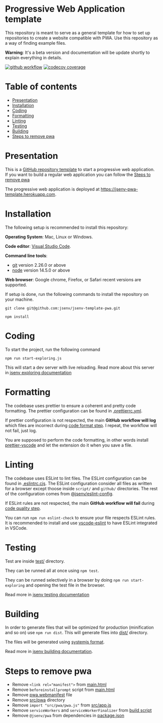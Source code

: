 # Progressive Web Application template

This repository is meant to serve as a general template for how to set up repositories to create a website compatible with PWA. Use this repository as a way of finding example files.

**Warning**: It's a beta version and documentation will be update shortly to explain everything in details.

[![github workflow](https://github.com/jsenv/jsenv-template-pwa/workflows/main/badge.svg)](https://github.com/jsenv/jsenv-template-pwa/actions?workflow=main)
[![codecov coverage](https://codecov.io/gh/jsenv/jsenv-template-pwa/branch/main/graph/badge.svg)](https://codecov.io/gh/jsenv/jsenv-template-pwa)

# Table of contents

- [Presentation](#Presentation)
- [Installation](#Installation)
- [Coding](#Coding)
- [Formatting](#Formatting)
- [Linting](#Linting)
- [Testing](#Testing)
- [Building](#Building)
- [Steps to remove pwa](#steps-to-remove-pwa)

# Presentation

This is a [GitHub repository template](https://docs.github.com/en/github-ae@latest/github/creating-cloning-and-archiving-repositories/creating-a-repository-from-a-template#creating-a-repository-from-a-template) to start a progressive web application. If you want to build a regular web application you can follow the [Steps to remove pwa](#Steps-to-remove-pwa)

The progressive web application is deployed at https://jsenv-pwa-template.herokuapp.com.

# Installation

The following setup is recommended to install this repository:

**Operating System**: Mac, Linux or Windows.

**Code editor**: [Visual Studio Code](https://code.visualstudio.com/).

**Command line tools**:

- [git](https://git-scm.com/) version 2.26.0 or above
- [node](https://nodejs.org/en/) version 14.5.0 or above

**Web browser**: Google chrome, Firefox, or Safari recent versions are supported.

If setup is done, run the following commands to install the repository on your machine.

```console
git clone git@github.com:jsenv/jsenv-template-pwa.git
```

```console
npm install
```

# Coding

To start the project, run the following command

```console
npm run start-exploring.js
```

This will start a dev server with live reloading. Read more about this server in [jsenv exploring documentation](https://github.com/jsenv/jsenv-core#exploring)

# Formatting

The codebase uses prettier to ensure a coherent and pretty code formatting. The prettier configuration can be found in [.prettierrc.yml](./.prettierrc.yml).

If prettier configuration is not respected, the main **GitHub workflow will log** which files are incorrect during [code format step](./.github/workflows/ci.yml#L33). I repeat, the workflow will not fail, just log.

You are supposed to perform the code formatting, in other words install [prettier-vscode](https://marketplace.visualstudio.com/items?itemName=esbenp.prettier-vscode) and let the extension do it when you save a file.

# Linting

The codebase uses ESLint to lint files. The ESLint configuration can be found in [.eslintrc.cjs](./.eslintrc.cjs). The ESLint configuration consider all files as written for a browser except thoose inside `script/` and `github/` directories. The rest of the configuration comes from [@jsenv/eslint-config](https://github.com/jsenv/jsenv-eslint-config#eslint-config).

If ESLint rules are not respected, the main **GitHub workflow will fail** during [code quality step](./.github/workflows/ci.yml#L31).

You can run `npm run eslint-check` to ensure your file respects ESLint rules. It is recommended to install and use [vscode-eslint](https://marketplace.visualstudio.com/items?itemName=dbaeumer.vscode-eslint) to have ESLint integrated in VSCode.

# Testing

Test are inside [test/](./test/) directory.

They can be runned all at once using `npm test`.

They can be runned selectively in a browser by doing `npm run start-exploring` and opening the test file in the browser.

Read more in [jsenv testing documentation](https://github.com/jsenv/jsenv-core#testing)

# Building

In order to generate files that will be optimized for production (minification and so on) use `npm run dist`. This will generate files into [dist/](./dist/) directory.

The files will be generated using [systemjs format](https://github.com/systemjs/systemjs).

Read more in [jsenv building documentation](https://github.com/jsenv/jsenv-core#building).

# Steps to remove pwa

- Remove `<link rel="manifest">` from [main.html](./main.html#L8)
- Remove `beforeinstallprompt` script from [main.html](./main.html#L210)
- Remove [pwa.webmanifest](./pwa.webmanifest) file
- Remove [src/pwa](./src/pwa) directory
- Remove `import "src/pwa/pwa.js"` from [src/app.js](./src/app.js)
- Remove `serviceWorkers` and `serviceWorkerFinalizer` from [build script](./script/generate-systemjs-build/generate-systemjs-build.js)
- Remove `@jsenv/pwa` from dependencies in [package.json](./package.json#L52)
